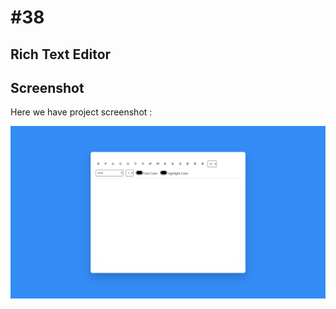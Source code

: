 # #38

## Rich Text Editor

## Screenshot
Here we have project screenshot :

![screenshot](screenshot.jpeg)